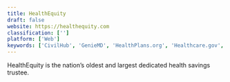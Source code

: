 ```yaml
---
title: HealthEquity
draft: false 
website: https://healthequity.com
classification: ['']
platform: ['Web']
keywords: ['CivilHub', 'GenieMD', 'HealthPlans.org', 'Healthcare.gov', 'REDCap', 'drchrono']
---
```

HealthEquity is the nation’s oldest and largest dedicated health savings trustee.